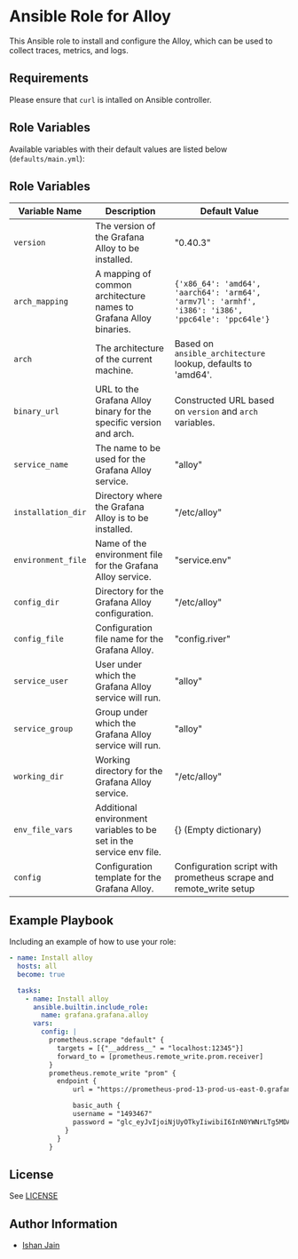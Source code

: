 # Ansible Role for Alloy

This Ansible role to install and configure the Alloy, which can be used to collect traces, metrics, and logs.

## Requirements

Please ensure that `curl` is intalled on Ansible controller.

## Role Variables

Available variables with their default values are listed below (`defaults/main.yml`):

## Role Variables

| Variable Name        | Description                                                          | Default Value                                                       |
|----------------------|----------------------------------------------------------------------|---------------------------------------------------------------------|
| `version`            | The version of the Grafana Alloy to be installed.                    | "0.40.3"                                                            |
| `arch_mapping`       | A mapping of common architecture names to Grafana Alloy binaries.    | `{'x86_64': 'amd64', 'aarch64': 'arm64', 'armv7l': 'armhf', 'i386': 'i386', 'ppc64le': 'ppc64le'}` |
| `arch`               | The architecture of the current machine.                             | Based on `ansible_architecture` lookup, defaults to 'amd64'.       |
| `binary_url`         | URL to the Grafana Alloy binary for the specific version and arch.   | Constructed URL based on `version` and `arch` variables.            |
| `service_name`       | The name to be used for the Grafana Alloy service.                   | "alloy"                                                        |
| `installation_dir`   | Directory where the Grafana Alloy is to be installed.                | "/etc/alloy"                                                   |
| `environment_file`   | Name of the environment file for the Grafana Alloy service.          | "service.env"                                                       |
| `config_dir`         | Directory for the Grafana Alloy configuration.                       | "/etc/alloy"                                                   |
| `config_file`        | Configuration file name for the Grafana Alloy.                       | "config.river"                                                      |
| `service_user`       | User under which the Grafana Alloy service will run.                 | "alloy"                                                        |
| `service_group`      | Group under which the Grafana Alloy service will run.                | "alloy"                                                        |
| `working_dir`        | Working directory for the Grafana Alloy service.                     | "/etc/alloy"                                                   |
| `env_file_vars`      | Additional environment variables to be set in the service env file.  | {} (Empty dictionary)                                               |
| `config`             | Configuration template for the Grafana Alloy.                        | Configuration script with prometheus scrape and remote_write setup |


## Example Playbook

Including an example of how to use your role:
```yaml
- name: Install alloy
  hosts: all
  become: true

  tasks:
    - name: Install alloy
      ansible.builtin.include_role:
        name: grafana.grafana.alloy
      vars:
        config: |
          prometheus.scrape "default" {
            targets = [{"__address__" = "localhost:12345"}]
            forward_to = [prometheus.remote_write.prom.receiver]
          }
          prometheus.remote_write "prom" {
            endpoint {
                url = "https://prometheus-prod-13-prod-us-east-0.grafana.net/api/prom/push"

                basic_auth {
                username = "1493467"
                password = "glc_eyJvIjoiNjUyOTkyIiwibiI6InN0YWNrLTg5MDA0My1obS13cml0ZS1hc2FzIiwiayI6IjIwME9NeThmWlFpMGlmQzBGMTlJNDdqSiIsIm0iOnsiciI6InByb2QtdXMtZWFzdC0wIn19"
              }
            }
          }
```

## License

See [LICENSE](https://github.com/grafana/grafana-ansible-collection/blob/main/LICENSE)

## Author Information

-   [Ishan Jain](https://github.com/ishanjainn)
